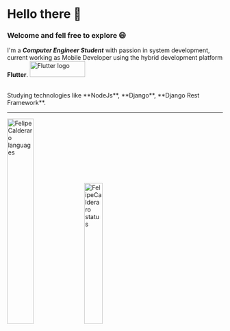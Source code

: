 # Hello there 👋

### Welcome and fell free to explore 😄
I'm a ***Computer Engineer Student*** with passion in system development, current working as Mobile Developer using the hybrid development platform **Flutter**. <img alt="Flutter logo" height="37" width="129" class="align-middle" src="https://flutter.dev/assets/flutter-lockup-1caf6476beed76adec3c477586da54de6b552b2f42108ec5bc68dc63bae2df75.png">

<br>
Studying technologies like **NodeJs**, **Django**, **Django Rest Framework**.


<hr>
<img alt="FelipeCalderaro languages" width="35%" src="https://github-readme-stats.vercel.app/api?username=felipecalderaro&show_icons=true&theme=dracula"/>
<img alt="FelipeCalderaro status" width="29%" src="https://github-readme-stats.vercel.app/api/top-langs/?username=felipecalderaro&layout=compact&theme=dracula"/>


<!--
**FelipeCalderaro/FelipeCalderaro** is a ✨ _special_ ✨ repository because its `README.md` (this file) appears on your GitHub profile.

Here are some ideas to get you started:

- 🔭 I’m currently working on ...
- 🌱 I’m currently learning ...
- 👯 I’m looking to collaborate on ...
- 🤔 I’m looking for help with ...
- 💬 Ask me about ...
- 📫 How to reach me: ...
- 😄 Pronouns: ...
- ⚡ Fun fact: ...
-->
